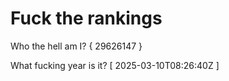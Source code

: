 # Fuck the rankings

Who the hell am I?
{ 29626147 }

What fucking year is it?
[ 2025-03-10T08:26:40Z ]
